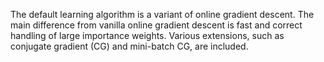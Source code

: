 The default learning algorithm is a variant of online gradient descent. The main difference from vanilla online gradient descent is fast and correct handling of large importance weights. Various extensions, such as conjugate gradient (CG) and mini-batch CG, are included.
